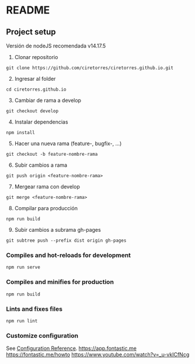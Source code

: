 # README

## Project setup

Versión de nodeJS recomendada v14.17.5

1. Clonar repositorio
```
git clone https://github.com/ciretorres/ciretorres.github.io.git
```
2. Ingresar al folder

```
cd ciretorres.github.io
```
3. Cambiar de rama a develop

```
git checkout develop
```
4. Instalar dependencias

```
npm install
```
5. Hacer una nueva rama (feature-, bugfix-, ...)

```
git checkout -b feature-nombre-rama
```
6. Subir cambios a rama

```
git push origin <feature-nombre-rama>
```
7. Mergear rama con develop

```
git merge <feature-nombre-rama>
```
8. Compilar para producción

```
npm run build
```
9. Subir cambios a subrama gh-pages

```
git subtree push --prefix dist origin gh-pages
```

### Compiles and hot-reloads for development
```
npm run serve
```

### Compiles and minifies for production
```
npm run build
```

### Lints and fixes files
```
npm run lint
```

### Customize configuration
See [Configuration Reference](https://cli.vuejs.org/config/).
https://app.fontastic.me
https://fontastic.me/howto
https://www.youtube.com/watch?v=_u-vkICfNcg
